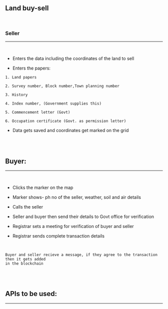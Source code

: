 ## Land buy-sell

<br />

### Seller
--- 

<br />

* Enters the data including the coordinates of the land to sell

* Enters the papers:

```
1. Land papers

2. Survey number, Block number,Town planning number

3. History

4. Index number, (Government supplies this)

5. Commencement letter (Govt)

6. Occupation certificate (Govt. as permission letter)
```


* Data gets saved and coordinates get marked on the grid


<br />
<br />




## Buyer:
___

<br />

* Clicks the marker on the map

* Marker shows- ph no of the seller, weather, soil and air details

* Calls the seller

* Seller and buyer then send their details to Govt office for verification

* Registrar sets a meeting for verification of buyer and seller

* Registrar sends complete transaction details                             

<br />

```
Buyer and seller recieve a message, if they agree to the transaction then it gets added 
in the blockchain
```

<br />
<br />





## APIs to be used: 
---

<br />




